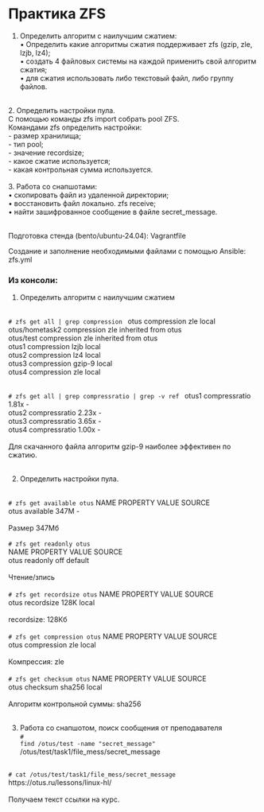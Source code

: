 <h1>Практика ZFS</h1>

1. Определить алгоритм с наилучшим сжатием:<br>
    • Определить какие алгоритмы сжатия поддерживает zfs (gzip, zle, lzjb, lz4);<br>
    • создать 4 файловых системы на каждой применить свой алгоритм сжатия;<br>
    • для сжатия использовать либо текстовый файл, либо группу файлов.<br>
<br>
2. Определить настройки пула.<br>
    С помощью команды zfs import собрать pool ZFS.<br>
    Командами zfs определить настройки:<br>
    - размер хранилища;<br>
    - тип pool;<br>
    - значение recordsize;<br>
    - какое сжатие используется;<br>
    - какая контрольная сумма используется.<br>
<br>
3. Работа со снапшотами:<br>
    • скопировать файл из удаленной директории;<br>
    • восстановить файл локально. zfs receive;<br>
    • найти зашифрованное сообщение в файле secret_message.<br>
<br>
<p>
   Подготовка стенда (bento/ubuntu-24.04): Vagrantfile   
</p>    
<p> 
   Создание и заполнение необходимыми файлами c помощью Ansible: zfs.yml
</p>

<h3>Из консоли:</h3>

1. Определить алгоритм с наилучшим сжатием<br>
<br>
<code># zfs get all | grep compression </code>
otus             compression           zle                       local<br>
otus/hometask2   compression           zle                       inherited from otus<br>
otus/test        compression           zle                       inherited from otus<br>
otus1            compression           lzjb                      local<br>
otus2            compression           lz4                       local<br>
otus3            compression           gzip-9                    local<br>
otus4            compression           zle                       local<br>
<br>

<code># zfs get all | grep compressratio | grep -v ref </code>
otus1            compressratio         1.81x                     -<br>
otus2            compressratio         2.23x                     -<br>
otus3            compressratio         3.65x                     -<br>
otus4            compressratio         1.00x                     -<br>
<br>
Для скачанного файла алгоритм gzip-9 наиболее эффективен по сжатию.<br>
<br>

2. Определить настройки пула.<br>
<br>
<code># zfs get available otus</code>
NAME  PROPERTY   VALUE  SOURCE<br>
otus  available  347M   -<br>
<br>
Размер 347Мб<br>
<br>
<code># zfs get readonly otus</code>
<br>
NAME  PROPERTY  VALUE   SOURCE<br>
otus  readonly  off     default<br>
<br>
Чтение/зпись<br>
<br>
<code># zfs get recordsize otus</code>
NAME  PROPERTY    VALUE    SOURCE<br>
otus  recordsize  128K     local<br>
<br>
recordsize: 128Кб<br>
<br>
<code># zfs get compression otus</code>
NAME  PROPERTY     VALUE           SOURCE<br>
otus  compression  zle             local<br>
<br>
Компрессия: zle<br>
<br>
<code># zfs get checksum otus</code>
NAME  PROPERTY  VALUE      SOURCE<br>
otus  checksum  sha256     local<br>
<br>
Алгоритм контрольной суммы: sha256<br>
<br>

3. Работа со снапшотом, поиск сообщения от преподавателя<br>
<code># find /otus/test -name "secret_message"</code>
/otus/test/task1/file_mess/secret_message<br>
<br>
<code># cat /otus/test/task1/file_mess/secret_message</code><br>
https://otus.ru/lessons/linux-hl/<br>
<br>
Получаем текст ссылки на курс.<br>

